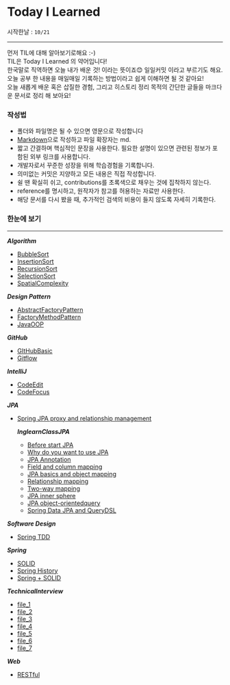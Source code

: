# Today I Learned

시작한날 : ```10/21```

<hr/>
먼저 TIL에 대해 알아보기로해요 :-)<br/>
TIL은 Today I Learned 의 약어입니다!<br/>
한국말로 직역하면 오늘 내가 배운 것! 이라는 뜻이죠😊 일일커밋 이라고 부르기도 해요.<br/>
오늘 공부 한 내용을 매일매일 기록하는 방법이라고 쉽게 이해하면 될 것 같아요!<br/>
오늘 새롭게 배운 혹은 삽질한 경험, 그리고 히스토리 정리 목적의 간단한 글들을 마크다운 문서로 정리 해 보아요!

### 작성법
- 폴더와 파일명은 될 수 있으면 영문으로 작성합니다
- [Markdown](https://hr/>gist.github.com/ihoneymon/652be052a0727ad59601, "Markdown link")으로 작성하고 파일 확장자는 md.
- 짧고 간결하며 핵심적인 문장을 사용한다. 필요한 설명이 있으면 관련된 정보가 포함된 외부 링크를 사용합니다.
- 개발자로서 꾸준한 성장을 위해 학습경험을 기록합니다.
- 의미없는 커밋은 지양하고 모든 내용은 직접 작성합니다.
- 쉴 땐 확실히 쉬고, contributions를 초록색으로 채우는 것에 집착하지 않는다.
- reference를 명시하고, 원작자가 참고를 허용하는 자료만 사용한다.
- 해당 문서를 다시 봤을 때, 추가적인 검색의 비용이 들지 않도록 자세히 기록한다.


### 한눈에 보기
---
***Algorithm***
- [BubbleSort](Algorithm/BubbleSort.md)
- [InsertionSort](Algorithm/InsertionSort.md)
- [RecursionSort](Algorithm/RecursionSort.md)
- [SelectionSort](Algorithm/SelectionSort.md)
- [SpatialComplexity](Algorithm/SpatialComplexity.md)

***Design Pattern***
- [AbstractFactoryPattern](Design%20Pattern/AbstractFactoryPattern.md)
- [FactoryMethodPattern](Design%20Pattern/FactoryMethodPattern.md)
- [JavaOOP](Design%20Pattern/JavaOOP.md)
  
***GitHub***
- [GItHubBasic](Github/GItHubBasic.md)
- [Gitflow](Github/Gitflow.md)

***IntelliJ***
- [CodeEdit](IntelliJ/CodeEdit.md)
- [CodeFocus](IntelliJ/CodeFocus.md)

***JPA***   
- [Spring JPA proxy and relationship management](JPA/SpringJPAProxy%20And%20RelationshipManagement.md)


    ***InglearnClassJPA***
  - [Before start JPA](JPA/InflearnClassJPA/file0_Before%20start%20JPA.md)
  - [Why do you want to use JPA](JPA/InflearnClassJPA/file1_why%20do%20you%20want%20to%20use%20JPA.md)
  - [JPA Annotation](JPA/InflearnClassJPA/file2_JPA%20Annotation.md)
  - [Field and column mapping](JPA/InflearnClassJPA/file3_Field%20and%20column%20mapping.md)
  - [JPA basics and object mapping](JPA/InflearnClassJPA/file4_JPA%20basics%20and%20object%20mapping.md)
  - [Relationship mapping](JPA/InflearnClassJPA/file5_Relationship%20mapping.md)
  - [Two-way mapping](JPA/InflearnClassJPA/file6_Two-way%20mapping.md)
  - [JPA inner sphere](JPA/InflearnClassJPA/file7_JPA%20inner%20sphere.md)
  - [JPA object-orientedquery](JPA/InflearnClassJPA/file8_JPA%20object-oriented%20query.md)
  - [Spring Data JPA and QueryDSL](JPA/InflearnClassJPA/file9_Spring%20Data%20JPA%20and%20QueryDSL.md)

***Software Design***
- [Spring TDD](Software%20Design/SpringTDD.md)


***Spring***
- [SOLID](Spring/SOLID.md)
- [Spring History](Spring/SpringHistory.md)
- [Spring + SOLID](Spring/SpringSOLID.md)


***Technicallnterview***
- [file_1](TechnicalInterview/FastcampusClass/file_1.md)
- [file_2](TechnicalInterview/FastcampusClass/file_2.md)
- [file_3](TechnicalInterview/FastcampusClass/file_3.md)
- [file_4](TechnicalInterview/FastcampusClass/file_4.md)
- [file_5](TechnicalInterview/FastcampusClass/file_5.md)
- [file_6](TechnicalInterview/FastcampusClass/file_6.md)
- [file_7](TechnicalInterview/FastcampusClass/file_7.md)

***Web***
- [RESTful](Web/RESTful.md)